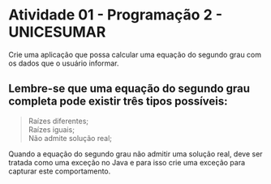 # Atividade 01 - Programação 2 - UNICESUMAR
Crie uma aplicação que possa calcular uma equação do segundo grau com os dados que o usuário informar.

## Lembre-se que uma equação do segundo grau completa pode existir três tipos possíveis:
> Raízes diferentes;<br />
> Raízes iguais;<br />
> Não admite solução real;<br />
 
Quando a equação do segundo grau não admitir uma solução real, deve ser tratada como uma exceção no Java e para isso crie uma exceção para capturar este comportamento.

